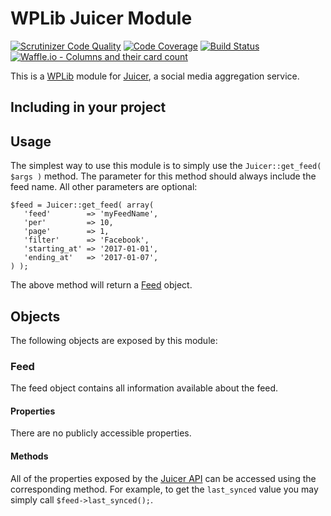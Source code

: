 # WPLib Juicer Module
[![Scrutinizer Code Quality](https://scrutinizer-ci.com/g/clubdeuce/wplib-olm-juicer/badges/quality-score.png?b=master)](https://scrutinizer-ci.com/g/clubdeuce/wplib-olm-juicer/?branch=master)
[![Code Coverage](https://scrutinizer-ci.com/g/clubdeuce/wplib-olm-juicer/badges/coverage.png?b=master)](https://scrutinizer-ci.com/g/clubdeuce/wplib-olm-juicer/?branch=master)
[![Build Status](https://travis-ci.org/clubdeuce/wplib-olm-juicer.svg?branch=master)](https://travis-ci.org/clubdeuce/wplib-olm-juicer)
[![Waffle.io - Columns and their card count](https://badge.waffle.io/clubdeuce/wplib-olm-juicer.svg?columns=all)](https://waffle.io/clubdeuce/wplib-olm-juicer)

This is a [WPLib](https://github.com/wplib/wplib) module for [Juicer](https://juicer.io), a social media aggregation service.

## Including in your project

## Usage
The simplest way to use this module is to simply use the `Juicer::get_feed( $args )` method. The parameter for this method should always include the feed name. All other parameters are optional:
 
 ```
 $feed = Juicer::get_feed( array(
    'feed'        => 'myFeedName',
    'per'         => 10,
    'page'        => 1,
    'filter'      => 'Facebook',
    'starting_at' => '2017-01-01',
    'ending_at'   => '2017-01-07',
 ) );
 ```
 
 The above method will return a [Feed](#feed) object.


## Objects
The following objects are exposed by this module:

### Feed

The feed object contains all information available about the feed.

#### Properties
There are no publicly accessible properties.

#### Methods
All of the properties exposed by the [Juicer API](https://juicer.io/api#feed) can be accessed using the corresponding method. For example, to get the `last_synced` value you may simply call `$feed->last_synced();`. 